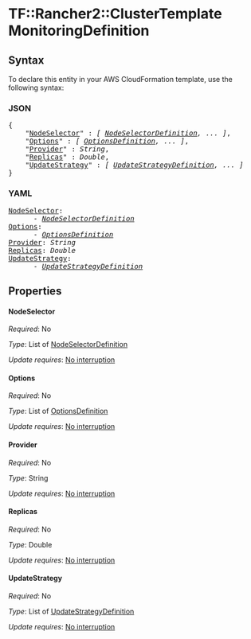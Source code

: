 # TF::Rancher2::ClusterTemplate MonitoringDefinition

## Syntax

To declare this entity in your AWS CloudFormation template, use the following syntax:

### JSON

<pre>
{
    "<a href="#nodeselector" title="NodeSelector">NodeSelector</a>" : <i>[ <a href="nodeselectordefinition.md">NodeSelectorDefinition</a>, ... ]</i>,
    "<a href="#options" title="Options">Options</a>" : <i>[ <a href="optionsdefinition.md">OptionsDefinition</a>, ... ]</i>,
    "<a href="#provider" title="Provider">Provider</a>" : <i>String</i>,
    "<a href="#replicas" title="Replicas">Replicas</a>" : <i>Double</i>,
    "<a href="#updatestrategy" title="UpdateStrategy">UpdateStrategy</a>" : <i>[ <a href="updatestrategydefinition.md">UpdateStrategyDefinition</a>, ... ]</i>
}
</pre>

### YAML

<pre>
<a href="#nodeselector" title="NodeSelector">NodeSelector</a>: <i>
      - <a href="nodeselectordefinition.md">NodeSelectorDefinition</a></i>
<a href="#options" title="Options">Options</a>: <i>
      - <a href="optionsdefinition.md">OptionsDefinition</a></i>
<a href="#provider" title="Provider">Provider</a>: <i>String</i>
<a href="#replicas" title="Replicas">Replicas</a>: <i>Double</i>
<a href="#updatestrategy" title="UpdateStrategy">UpdateStrategy</a>: <i>
      - <a href="updatestrategydefinition.md">UpdateStrategyDefinition</a></i>
</pre>

## Properties

#### NodeSelector

_Required_: No

_Type_: List of <a href="nodeselectordefinition.md">NodeSelectorDefinition</a>

_Update requires_: [No interruption](https://docs.aws.amazon.com/AWSCloudFormation/latest/UserGuide/using-cfn-updating-stacks-update-behaviors.html#update-no-interrupt)

#### Options

_Required_: No

_Type_: List of <a href="optionsdefinition.md">OptionsDefinition</a>

_Update requires_: [No interruption](https://docs.aws.amazon.com/AWSCloudFormation/latest/UserGuide/using-cfn-updating-stacks-update-behaviors.html#update-no-interrupt)

#### Provider

_Required_: No

_Type_: String

_Update requires_: [No interruption](https://docs.aws.amazon.com/AWSCloudFormation/latest/UserGuide/using-cfn-updating-stacks-update-behaviors.html#update-no-interrupt)

#### Replicas

_Required_: No

_Type_: Double

_Update requires_: [No interruption](https://docs.aws.amazon.com/AWSCloudFormation/latest/UserGuide/using-cfn-updating-stacks-update-behaviors.html#update-no-interrupt)

#### UpdateStrategy

_Required_: No

_Type_: List of <a href="updatestrategydefinition.md">UpdateStrategyDefinition</a>

_Update requires_: [No interruption](https://docs.aws.amazon.com/AWSCloudFormation/latest/UserGuide/using-cfn-updating-stacks-update-behaviors.html#update-no-interrupt)

